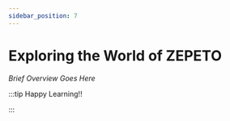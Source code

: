 ```yaml
---
sidebar_position: 7
---
```


# Exploring the World of ZEPETO

_Brief Overview Goes Here_

:::tip Happy Learning!!

<QuestButton text="Go To Quest" link="https://app.stackup.dev/quest_page/exploring-the-world-of-zepeto" />

:::
